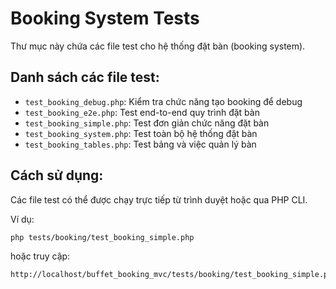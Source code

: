 # Booking System Tests

Thư mục này chứa các file test cho hệ thống đặt bàn (booking system).

## Danh sách các file test:

- `test_booking_debug.php`: Kiểm tra chức năng tạo booking để debug
- `test_booking_e2e.php`: Test end-to-end quy trình đặt bàn
- `test_booking_simple.php`: Test đơn giản chức năng đặt bàn
- `test_booking_system.php`: Test toàn bộ hệ thống đặt bàn
- `test_booking_tables.php`: Test bảng và việc quản lý bàn

## Cách sử dụng:

Các file test có thể được chạy trực tiếp từ trình duyệt hoặc qua PHP CLI.

Ví dụ:
```
php tests/booking/test_booking_simple.php
```

hoặc truy cập:
```
http://localhost/buffet_booking_mvc/tests/booking/test_booking_simple.php
```
